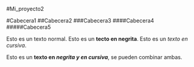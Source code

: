#Mi_proyecto2

#Cabecera1
##Cabecera2
###Cabecera3
####Cabecera4
#####Cabecera5

Esto es un texto normal. Esto es un **tecto en negrita**. Esto es un *texto en cursiva*.

Esto es un **texto en *negrita y en cursiva***, se pueden combinar ambas.
